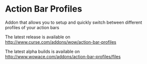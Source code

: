 Action Bar Profiles
===================

Addon that allows you to setup and quickly switch between different profiles of your action bars

The latest release is available on http://www.curse.com/addons/wow/action-bar-profiles

The latest alpha builds is available on http://www.wowace.com/addons/action-bar-profiles/files

